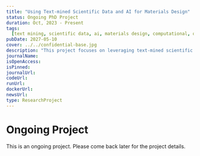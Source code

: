 ```yaml
---
title: "Using Text-mined Scientific Data and AI for Materials Design"
status: Ongoing PhD Project
duration: Oct, 2023 - Present
tags:
  [text mining, scientific data, ai, materials design, computational, ongoing]
pubDate: 2027-05-10
cover: ../../confidential-base.jpg
description: "This project focuses on leveraging text-mined scientific data and AI to design piezoelectric materials."
journalName:
isOpenAccess:
isPinned:
journalUrl:
codeUrl:
runUrl:
dockerUrl:
newsUrl:
type: ResearchProject
---
```


# Ongoing Project

This is an ongoing project. Please come back later for the project details.
